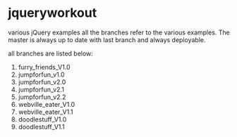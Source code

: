 jqueryworkout
=============

various jQuery examples
all the branches refer to the various examples. The master is always up to date with last branch and always deployable.

all branches are listed below:
1. furry_friends_V1.0
2. jumpforfun_v1.0
3. jumpforfun_v2.0
4. jumpforfun_v2.1
5. jumpforfun_v2.2
6. webville_eater_V1.0
7. webville_eater_V1.1
8. doodlestuff_V1.0
9. doodlestuff_V1.1